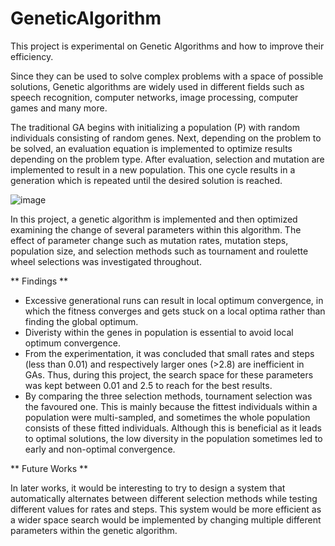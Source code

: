 # GeneticAlgorithm
This project is experimental on Genetic Algorithms and how to improve their efficiency.


Since they can be used to solve complex problems with a space of possible solutions, Genetic algorithms are widely used in different fields such as speech recognition, computer networks, image processing, computer games and many more.

The traditional GA begins with initializing a population (P) with random individuals consisting of random genes. Next, depending on the problem to be solved, an evaluation equation is implemented to optimize results depending on the problem type. After evaluation, selection and mutation are implemented to result in a new population. This one cycle results in a generation which is repeated until the desired solution is reached. 

![image](https://github.com/Shadanjaradat/GeneticAlgorithm/assets/89996888/4d004816-2133-4815-9bdf-c13afc49e44d)


In this project, a genetic algorithm is implemented and then optimized examining the change of several parameters within this algorithm. The effect of parameter change such as mutation rates, mutation steps, population size, and selection methods such as tournament and roulette wheel selections was investigated throughout.


** Findings ** 

- Excessive generational runs can result in local optimum convergence, in which the fitness converges and gets stuck on a local optima rather than finding the global optimum.
- Diveristy within the genes in population is essential to avoid local optimum convergence.
- From the experimentation, it was concluded that small rates and steps (less than 0.01) and respectively larger ones (>2.8) are inefficient in GAs. Thus, during this project, the search space for these parameters was kept between 0.01 and 2.5 to reach for the best results.
- By comparing the three selection methods, tournament selection was the favoured one. This is mainly because the fittest individuals within a population were multi-sampled, and sometimes the whole population consists of these fitted individuals. Although this is beneficial as it leads to optimal solutions, the low diversity in the population sometimes led to early and non-optimal convergence.


** Future Works **

In later works, it would be interesting to try to design a system that automatically alternates between different selection methods while testing different values for rates and steps. This system would be more efficient as a wider space search would be implemented by changing multiple different parameters within the genetic algorithm.





